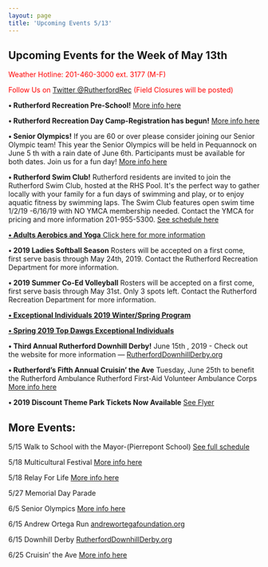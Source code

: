 ```yaml
---
layout: page
title: 'Upcoming Events 5/13'
---
```

 
## Upcoming Events for the Week of May 13th

<span style="color: red">Weather Hotline: 201-460-3000 ext. 3177 (M-F)</span>

<span style="color: red">Follow Us on [Twitter @RutherfordRec](https://twitter.com/rutherfordrec) (Field Closures will be posted)</span>

**• Rutherford Recreation Pre-School!** [More info here](https://storage.googleapis.com/static.rutherford-nj.com/recreation/Preschool%20flyer%202019-20.pdf)

**• Rutherford Recreation Day Camp-Registration has begun!** [More info here](/departments/recreation/summer-camp/)

**• Senior Olympics!** If you are 60 or over please consider joining our Senior Olympic team! This year the
Senior Olympics will be held in Pequannock on June 5 th with a rain date of June 6th. Participants must be
available for both dates. Join us for a fun day! [More info here](https://storage.googleapis.com/static.rutherford-nj.com/recreation/posts/2019%20Senior%20Olympics_revised.pdf)

**• Rutherford Swim Club!** Rutherford residents are invited to join the Rutherford Swim Club, hosted at the RHS
Pool. It&#39;s the perfect way to gather locally with your family for a fun days of swimming and play, or to enjoy
aquatic fitness by swimming laps. The Swim Club features open swim time 1/2/19 -6/16/19 with NO YMCA
membership needed. Contact the YMCA for pricing and more information 201-955-5300. [See schedule here](https://storage.googleapis.com/static.rutherford-nj.com/recreation/RHS%20Pool%20Schedule.pdf)


[**• Adults Aerobics and Yoga** Click here for more information](/departments/recreation/sports-and-activities/adult-catalog/)


**• 2019 Ladies Softball Season** Rosters will be accepted on a first come, first serve
basis through May 24th, 2019. Contact the Rutherford Recreation Department for more
information.

**• 2019 Summer Co-Ed Volleyball** Rosters will be accepted on a first come, first serve basis
through May 31st. Only 3 spots left. Contact the Rutherford Recreation Department for more
information.

[**• Exceptional Individuals 2019 Winter/Spring Program**](https://storage.googleapis.com/static.rutherford-nj.com/recreation/upcoming-events/Winter-Spring%202019%20Exceptional%20Individuals%20Page.pdf)

[**• Spring 2019 Top Dawgs Exceptional Individuals**](https://storage.googleapis.com/static.rutherford-nj.com/recreation/Top%20Dawgs.pdf)

**• Third Annual Rutherford Downhill Derby!** June 15th , 2019 - Check out the website for more
information — [RutherfordDownhillDerby.org](https://www.rutherforddownhillderby.org/)

**• Rutherford’s Fifth Annual Cruisin’ the Ave** Tuesday, June 25th to benefit the Rutherford Ambulance
Rutherford First-Aid Volunteer Ambulance Corps [More info here](https://storage.googleapis.com/static.rutherford-nj.com/community-events/2019_CarShow.pdf)

**• 2019 Discount Theme Park Tickets Now Available** [See Flyer](https://storage.googleapis.com/static.rutherford-nj.com/recreation/posts/Amusement%20Park%20Flyer%202019.pdf)

## More Events:

5/15 Walk to School with the Mayor-(Pierrepont School) [See full schedule](https://storage.googleapis.com/static.rutherford-nj.com/recreation/posts/Corrected%20Walk%20with%20Mayor%20flyer%202019.pdf)

5/18 Multicultural Festival [More info here](https://storage.googleapis.com/static.rutherford-nj.com/committees/civil-rights/2019%20Multicultural/web-cover.pdf)

5/18 Relay For Life [More info here](https://storage.googleapis.com/static.rutherford-nj.com/recreation/Rutherford%20%202019%20Flyer%203-19.pdf)

5/27 Memorial Day Parade

6/5 Senior Olympics [More info here](https://storage.googleapis.com/static.rutherford-nj.com/recreation/posts/2019%20Senior%20Olympics_revised.pdf)

6/15 Andrew Ortega Run [andrewortegafoundation.org](https://andrewortegafoundation.org/)

6/15 Downhill Derby [RutherfordDownhillDerby.org](https://www.rutherforddownhillderby.org/)

6/25 Cruisin’ the Ave [More info here](https://storage.googleapis.com/static.rutherford-nj.com/community-events/2019_CarShow.pdf)


